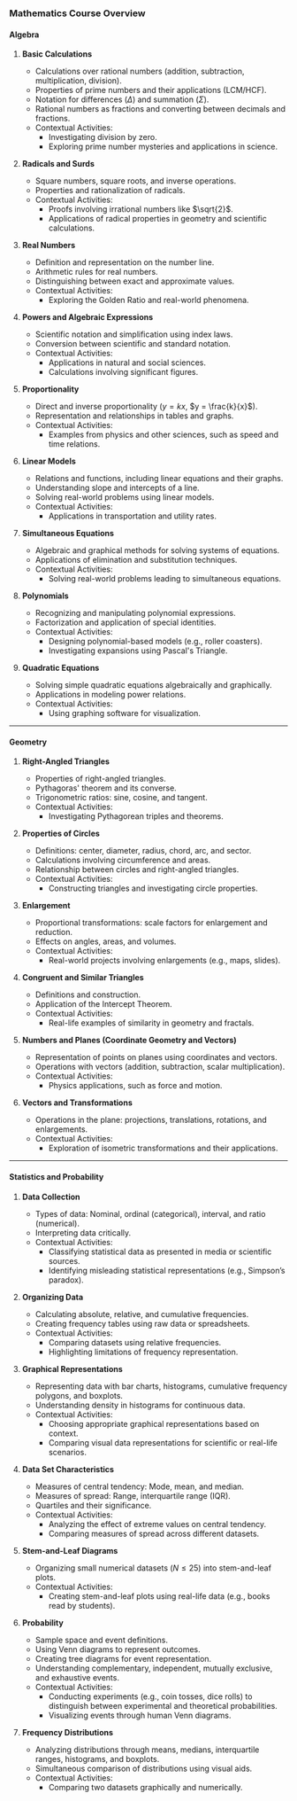 ### Mathematics Course Overview

#### **Algebra**
1. **Basic Calculations**
   - Calculations over rational numbers (addition, subtraction, multiplication, division).
   - Properties of prime numbers and their applications (LCM/HCF).
   - Notation for differences ($\Delta$) and summation ($\Sigma$).
   - Rational numbers as fractions and converting between decimals and fractions.
   - Contextual Activities:
     - Investigating division by zero.
     - Exploring prime number mysteries and applications in science.

2. **Radicals and Surds**
   - Square numbers, square roots, and inverse operations.
   - Properties and rationalization of radicals.
   - Contextual Activities:
     - Proofs involving irrational numbers like $\sqrt{2}$.
     - Applications of radical properties in geometry and scientific calculations.

3. **Real Numbers**
   - Definition and representation on the number line.
   - Arithmetic rules for real numbers.
   - Distinguishing between exact and approximate values.
   - Contextual Activities:
     - Exploring the Golden Ratio and real-world phenomena.

4. **Powers and Algebraic Expressions**
   - Scientific notation and simplification using index laws.
   - Conversion between scientific and standard notation.
   - Contextual Activities:
     - Applications in natural and social sciences.
     - Calculations involving significant figures.

5. **Proportionality**
   - Direct and inverse proportionality ($y = kx$, $y = \frac{k}{x}$).
   - Representation and relationships in tables and graphs.
   - Contextual Activities:
     - Examples from physics and other sciences, such as speed and time relations.

6. **Linear Models**
   - Relations and functions, including linear equations and their graphs.
   - Understanding slope and intercepts of a line.
   - Solving real-world problems using linear models.
   - Contextual Activities:
     - Applications in transportation and utility rates.

7. **Simultaneous Equations**
   - Algebraic and graphical methods for solving systems of equations.
   - Applications of elimination and substitution techniques.
   - Contextual Activities:
     - Solving real-world problems leading to simultaneous equations.

8. **Polynomials**
   - Recognizing and manipulating polynomial expressions.
   - Factorization and application of special identities.
   - Contextual Activities:
     - Designing polynomial-based models (e.g., roller coasters).
     - Investigating expansions using Pascal's Triangle.

9. **Quadratic Equations**
   - Solving simple quadratic equations algebraically and graphically.
   - Applications in modeling power relations.
   - Contextual Activities:
     - Using graphing software for visualization.

---

#### **Geometry**
1. **Right-Angled Triangles**
   - Properties of right-angled triangles.
   - Pythagoras' theorem and its converse.
   - Trigonometric ratios: sine, cosine, and tangent.
   - Contextual Activities:
     - Investigating Pythagorean triples and theorems.

2. **Properties of Circles**
   - Definitions: center, diameter, radius, chord, arc, and sector.
   - Calculations involving circumference and areas.
   - Relationship between circles and right-angled triangles.
   - Contextual Activities:
     - Constructing triangles and investigating circle properties.

3. **Enlargement**
   - Proportional transformations: scale factors for enlargement and reduction.
   - Effects on angles, areas, and volumes.
   - Contextual Activities:
     - Real-world projects involving enlargements (e.g., maps, slides).

4. **Congruent and Similar Triangles**
   - Definitions and construction.
   - Application of the Intercept Theorem.
   - Contextual Activities:
     - Real-life examples of similarity in geometry and fractals.

5. **Numbers and Planes (Coordinate Geometry and Vectors)**
   - Representation of points on planes using coordinates and vectors.
   - Operations with vectors (addition, subtraction, scalar multiplication).
   - Contextual Activities:
     - Physics applications, such as force and motion.

6. **Vectors and Transformations**
   - Operations in the plane: projections, translations, rotations, and enlargements.
   - Contextual Activities:
     - Exploration of isometric transformations and their applications.

---

#### **Statistics and Probability**
1. **Data Collection**
   - Types of data: Nominal, ordinal (categorical), interval, and ratio (numerical).
   - Interpreting data critically.
   - Contextual Activities:
     - Classifying statistical data as presented in media or scientific sources.
     - Identifying misleading statistical representations (e.g., Simpson’s paradox).

2. **Organizing Data**
   - Calculating absolute, relative, and cumulative frequencies.
   - Creating frequency tables using raw data or spreadsheets.
   - Contextual Activities:
     - Comparing datasets using relative frequencies.
     - Highlighting limitations of frequency representation.

3. **Graphical Representations**
   - Representing data with bar charts, histograms, cumulative frequency polygons, and boxplots.
   - Understanding density in histograms for continuous data.
   - Contextual Activities:
     - Choosing appropriate graphical representations based on context.
     - Comparing visual data representations for scientific or real-life scenarios.

4. **Data Set Characteristics**
   - Measures of central tendency: Mode, mean, and median.
   - Measures of spread: Range, interquartile range (IQR).
   - Quartiles and their significance.
   - Contextual Activities:
     - Analyzing the effect of extreme values on central tendency.
     - Comparing measures of spread across different datasets.

5. **Stem-and-Leaf Diagrams**
   - Organizing small numerical datasets ($N \leq 25$) into stem-and-leaf plots.
   - Contextual Activities:
     - Creating stem-and-leaf plots using real-life data (e.g., books read by students).

6. **Probability**
   - Sample space and event definitions.
   - Using Venn diagrams to represent outcomes.
   - Creating tree diagrams for event representation.
   - Understanding complementary, independent, mutually exclusive, and exhaustive events.
   - Contextual Activities:
     - Conducting experiments (e.g., coin tosses, dice rolls) to distinguish between experimental and theoretical probabilities.
     - Visualizing events through human Venn diagrams.

7. **Frequency Distributions**
   - Analyzing distributions through means, medians, interquartile ranges, histograms, and boxplots.
   - Simultaneous comparison of distributions using visual aids.
   - Contextual Activities:
     - Comparing two datasets graphically and numerically.

